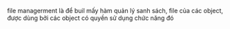 file managerment là để buil mấy hàm quản lý sanh sách, file của các object, được dùng bởi các object có quyền sử dụng chức năng đó
